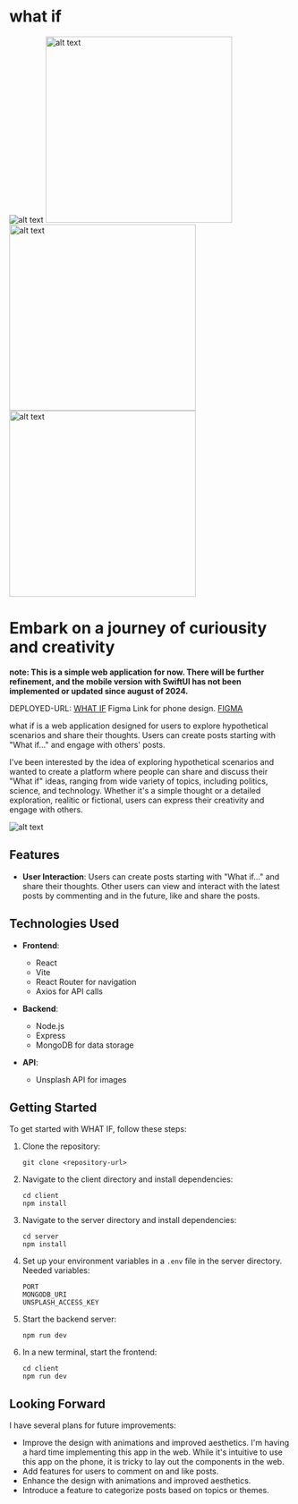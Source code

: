 # what if
![alt text](./pictures/num4.png)
<img src="./pictures/num1.png" alt="alt text" width="333"/><img src="./pictures/num2.png" alt="alt text" width="333"/><img src="./pictures/num3.png" alt="alt text" width="333"/>

# **Embark on a journey of curiousity and creativity**



**note: This is a simple web application for now. There will be further refinement, and the mobile version with SwiftUI has not been implemented or updated since august of 2024.**

DEPLOYED-URL: [WHAT IF](https://what-if-72gt.onrender.com)
Figma Link for phone design. [FIGMA](https://www.figma.com/design/G6O3N00KQlUa1w6VNPC03l/What-if?node-id=0-1&t=CdRa0vTsUsB1f2cJ-1)

what if is a web application designed for users to explore hypothetical scenarios and share their thoughts. Users can create posts starting with "What if..." and engage with others' posts. 

I've been interested by the idea of exploring hypothetical scenarios and wanted to create a platform where people can share and discuss their "What if" ideas, ranging from wide variety of topics, including politics, science, and technology. Whether it's a simple thought or a detailed exploration, realitic or fictional, users can express their creativity and engage with others.

![alt text](./pictures/num5.png)

## Features

- **User Interaction**: Users can create posts starting with "What if..." and share their thoughts. Other users can view and interact with the latest posts by commenting and in the future, like and share the posts. 


## Technologies Used

- **Frontend**: 
  - React
  - Vite
  - React Router for navigation
  - Axios for API calls

- **Backend**: 
  - Node.js
  - Express
  - MongoDB for data storage

- **API**:
  - Unsplash API for images

## Getting Started

To get started with WHAT IF, follow these steps:

1. Clone the repository:
   ```
   git clone <repository-url>
   ```

2. Navigate to the client directory and install dependencies:
   ```
   cd client
   npm install
   ```

3. Navigate to the server directory and install dependencies:
   ```
   cd server
   npm install
   ```

4. Set up your environment variables in a `.env` file in the server directory. Needed variables:
   ```
   PORT
   MONGODB_URI
   UNSPLASH_ACCESS_KEY
   ```

5. Start the backend server:
   ```
   npm run dev
   ```

6. In a new terminal, start the frontend:
   ```
   cd client
   npm run dev
   ```


## Looking Forward

I have several plans for future improvements:

- Improve the design with animations and improved aesthetics. I'm having a hard time implementing this app in the web. While it's intuitive to use this app on the phone, it is tricky to lay out the components in the web. 
- Add features for users to comment on and like posts.
- Enhance the design with animations and improved aesthetics.
- Introduce a feature to categorize posts based on topics or themes.

